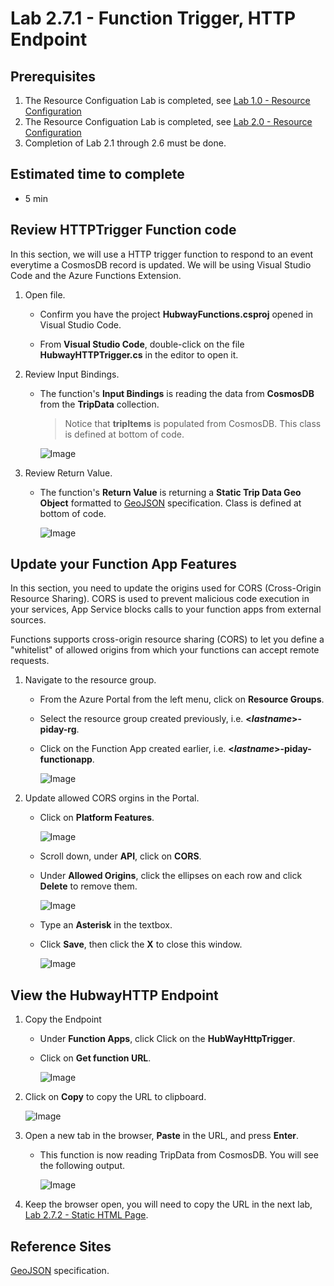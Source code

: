# Lab 2.7.1 - Function Trigger, HTTP Endpoint

## Prerequisites
1. The Resource Configuation Lab is completed, see [Lab 1.0 - Resource Configuration](https://github.com/Azure/IoT-Pi-Day/tree/master/Lab%201%20-%20Getting%20started%20with%20the%20Sense%20HAT/Lab%201.0%20-%20Resource%20Configuration)
2. The Resource Configuation Lab is completed, see [Lab 2.0 - Resource Configuration](https://github.com/Azure/IoT-Pi-Day/tree/master/Lab%202%20-%20Working%20with%20Hubway%20Data/Lab%202.0%20-%20Resource%20Configuration)
3. Completion of Lab 2.1 through 2.6 must be done.

## Estimated time to complete
- 5 min

## Review HTTPTrigger Function code

In this section, we will use a HTTP trigger function to respond to an event everytime a CosmosDB record is updated. We will be using Visual Studio Code and the Azure Functions Extension.

1. Open file.

    - Confirm you have the project **HubwayFunctions.csproj** opened in Visual Studio Code.

    - From **Visual Studio Code**, double-click on the file **HubwayHTTPTrigger.cs** in the editor to open it.

2. Review Input Bindings.

    - The function's **Input Bindings** is reading the data from **CosmosDB** from the **TripData** collection.

        > Notice that **tripItems** is populated from CosmosDB. This class is defined at bottom of code.

        ![Image](/images/lab-2.7.1-image1.png)

3. Review Return Value.

    - The function's **Return Value** is returning a **Static Trip Data Geo Object** formatted to [GeoJSON](http://geojson.org/) specification.  Class is defined at bottom of code.

        ![Image](/images/lab-2.7.1-image2.png)  

<!--
## Deploy your Function App Project

1. From Visual Studio Code, press **Ctrl-Shift-P**, enter **Azure Functions** and select **Deploy to Function App**.

    ![Image](/images/lab-2.7.1-image3.png)  

2. Select the **Function App name** created in the above section **Create a function app from the Azure portal**.
    > i.e. **<**lastname**>-piday-functionapp**.

    ![Image](/images/lab-2.7.1-image4.png)  

3. For the message **Are you sure...**, click **Deploy**.

    ![Image](/images/lab-2.7.1-image5.png) 

4. For the message **Deployment to...** message, click **View Output**.

    ![Image](/images/lab-2.7.1-image6.png)

-->

## Update your Function App Features
In this section, you need to update the origins used for CORS (Cross-Origin Resource Sharing). CORS is used to prevent malicious code execution in your services, App Service blocks calls to your function apps from external sources.

Functions supports cross-origin resource sharing (CORS) to let you define a "whitelist" of allowed origins from which your functions can accept remote requests.

1. Navigate to the resource group.

    - From the Azure Portal from the left menu, click on **Resource Groups**.
    - Select the resource group created previously, i.e. **<*lastname*>-piday-rg**.
    - Click on the Function App created earlier, i.e. **<*lastname*>-piday-functionapp**.

        ![Image](/images/lab-2.7.1-image7.png)

2. Update allowed CORS orgins in the Portal.

    - Click on **Platform Features**.

        ![Image](/images/lab-2.7.1-image12.png) 
    
    - Scroll down, under **API**, click on **CORS**.

    - Under **Allowed Origins**, click the ellipses on each row and click **Delete** to remove them.

        ![Image](/images/lab-2.7.1-image13.png)  

    - Type an **Asterisk** in the textbox.
    
    - Click **Save**, then click the **X** to close this window.

        ![Image](/images/lab-2.7.1-image14.png)  

## View the HubwayHTTP Endpoint

1. Copy the Endpoint
    - Under **Function Apps**, click Click on the **HubWayHttpTrigger**.
    
    - Click on **Get function URL**.

        ![Image](/images/lab-2.7.1-image8.png)

2. Click on **Copy** to copy the URL to clipboard.

    ![Image](/images/lab-2.7.1-image9.png) 

3. Open a new tab in the browser, **Paste** in the URL, and press **Enter**.

    - This function is now reading TripData from CosmosDB. You will see the following output.

        ![Image](/images/lab-2.7.1-image10.png) 

4. Keep the browser open, you will need to copy the URL in the next lab, [Lab 2.7.2 - Static HTML Page](https://github.com/Azure/IoT-Pi-Day/tree/master/Lab%202%20-%20Working%20with%20Hubway%20Data/Lab%202.7%20-%20Working%20with%20Azure%20Maps/Lab%202.7.2%20-%20Static%20HTML%20Page).


## Reference Sites

[GeoJSON](http://geojson.org/) specification.